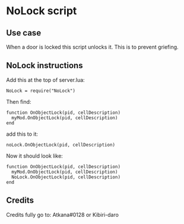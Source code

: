 # NoLock script

## Use case
When a door is locked this script unlocks it. This is to prevent griefing.

## NoLock instructions

Add this at the top of server.lua:

```
NoLock = require("NoLock")
```

Then find:

```
function OnObjectLock(pid, cellDescription)
  myMod.OnObjectLock(pid, cellDescription) 
end
```

add this to it:

```
noLock.OnObjectLock(pid, cellDescription)
```

Now it should look like:
```
function OnObjectLock(pid, cellDescription)
  myMod.OnObjectLock(pid, cellDescription)
  NoLock.OnObjectLock(pid, cellDescription)
end
```

## Credits
Credits fully go to: Atkana#0128 or Kibiri-daro

